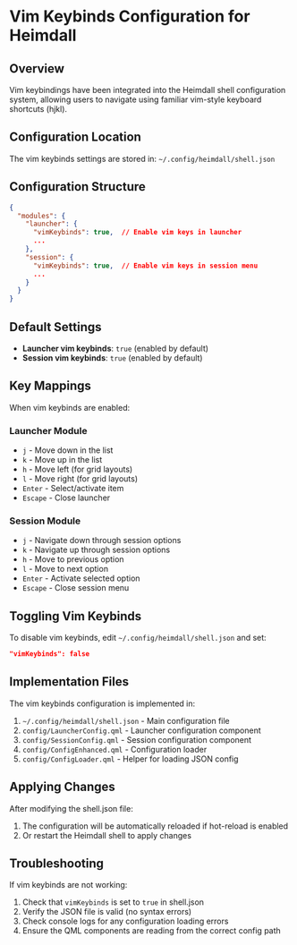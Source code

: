 # Vim Keybinds Configuration for Heimdall

## Overview
Vim keybindings have been integrated into the Heimdall shell configuration system, allowing users to navigate using familiar vim-style keyboard shortcuts (hjkl).

## Configuration Location
The vim keybinds settings are stored in: `~/.config/heimdall/shell.json`

## Configuration Structure
```json
{
  "modules": {
    "launcher": {
      "vimKeybinds": true,  // Enable vim keys in launcher
      ...
    },
    "session": {
      "vimKeybinds": true,  // Enable vim keys in session menu
      ...
    }
  }
}
```

## Default Settings
- **Launcher vim keybinds**: `true` (enabled by default)
- **Session vim keybinds**: `true` (enabled by default)

## Key Mappings
When vim keybinds are enabled:

### Launcher Module
- `j` - Move down in the list
- `k` - Move up in the list
- `h` - Move left (for grid layouts)
- `l` - Move right (for grid layouts)
- `Enter` - Select/activate item
- `Escape` - Close launcher

### Session Module
- `j` - Navigate down through session options
- `k` - Navigate up through session options
- `h` - Move to previous option
- `l` - Move to next option
- `Enter` - Activate selected option
- `Escape` - Close session menu

## Toggling Vim Keybinds
To disable vim keybinds, edit `~/.config/heimdall/shell.json` and set:
```json
"vimKeybinds": false
```

## Implementation Files
The vim keybinds configuration is implemented in:
1. `~/.config/heimdall/shell.json` - Main configuration file
2. `config/LauncherConfig.qml` - Launcher configuration component
3. `config/SessionConfig.qml` - Session configuration component
4. `config/ConfigEnhanced.qml` - Configuration loader
5. `config/ConfigLoader.qml` - Helper for loading JSON config

## Applying Changes
After modifying the shell.json file:
1. The configuration will be automatically reloaded if hot-reload is enabled
2. Or restart the Heimdall shell to apply changes

## Troubleshooting
If vim keybinds are not working:
1. Check that `vimKeybinds` is set to `true` in shell.json
2. Verify the JSON file is valid (no syntax errors)
3. Check console logs for any configuration loading errors
4. Ensure the QML components are reading from the correct config path